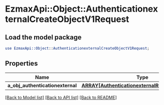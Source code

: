 # EzmaxApi::Object::AuthenticationexternalCreateObjectV1Request

## Load the model package
```perl
use EzmaxApi::Object::AuthenticationexternalCreateObjectV1Request;
```

## Properties
Name | Type | Description | Notes
------------ | ------------- | ------------- | -------------
**a_obj_authenticationexternal** | [**ARRAY[AuthenticationexternalRequestCompound]**](AuthenticationexternalRequestCompound.md) |  | 

[[Back to Model list]](../README.md#documentation-for-models) [[Back to API list]](../README.md#documentation-for-api-endpoints) [[Back to README]](../README.md)


